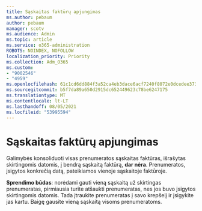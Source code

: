 ```yaml
---
title: Sąskaitas faktūrų apjungimas
ms.author: pebaum
author: pebaum
manager: scotv
ms.audience: Admin
ms.topic: article
ms.service: o365-administration
ROBOTS: NOINDEX, NOFOLLOW
localization_priority: Priority
ms.collection: Adm_O365
ms.custom:
- "9002546"
- "4959"
ms.openlocfilehash: 61c1cd6dd884f3a52ca4eb3dace6acf7240f8072e0dcedee373097129dbfce57
ms.sourcegitcommit: b5f7da89a650d2915dc652449623c78be6247175
ms.translationtype: MT
ms.contentlocale: lt-LT
ms.lasthandoff: 08/05/2021
ms.locfileid: "53995594"
---
```

# <a name="combine-invoices"></a>Sąskaitas faktūrų apjungimas

Galimybės konsoliduoti visas prenumeratos sąskaitas faktūras, išrašytas skirtingomis datomis, į bendrą sąskaitą faktūrą, **dar nėra**. Prenumeratos, įsigytos konkrečią datą, pateikiamos vienoje sąskaitoje faktūroje.

**Sprendimo būdas**: norėdami gauti vieną sąskaitą už skirtingas prenumeratas, pirmiausia turite atšaukti prenumeratas, nes jos buvo įsigytos skirtingomis datomis. Tada įtraukite prenumeratas į savo krepšelį ir įsigykite jas kartu. Baigę gausite vieną sąskaitą visoms prenumeratoms.
